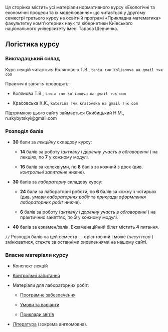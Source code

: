 <!--RELEASE-->

Ця сторінка містить усі матеріали нормативного курсу &laquo;Екологічні та економічні процеси та їх моделювання&raquo; що читається у другому семестрі третього курсу на освітній програмі &laquo;Прикладна математика&raquo; факультетку комп'ютерних наук та кібернетики Київського національного університету імені Тараса Шевченка.

## Логістика курсу

### Викладацький склад

Курс лекцій читається Коляновою Т.В., `tania тчк kolianova на gmail тчк com`

Практичні заняття проводять:

- Колянова Т.В., `tania тчк kolianova на gmail тчк com`

- Красовська К.К., `katerina тчк krasovska на gmail тчк com`

Підтримкою цього сайту займається Скибицький Н.М., n.skybytskyi&#64;gmail.com

### Розподіл балів

- **30** бали за _лекційну_  складову курсу:

	- **14** балів за роботу (_активну і доречну участь в обговоренні_ ) на лекціях, по **7** у 
		кожному модулі.

	- **16** балів за колоквіуми, по **8** балів за кожний з двох (див. _контрольні запитання_ 
		нижче).

- **30** балів за _лабораторну_  складову курсу:

	- **24** бали за лабораторні роботи, по **6** балів за кожну з чотирьох (див. _умови 
		лабораторних робіт_  та _приклади оформлення лабораторних робіт_  нижче).
	
	- **6** балів за роботу (_активну і доречну участь в обговоренні_ ) на практичних 
		заняттях, по **3** у кожному модулі.

- **40** балів за езкамен/залік. Екзаменаційний білет містить **4** питання.

<!--Оскільки більше **100** балів бути не може, то у разі перебору ~~бали згорають~~ ставимо max.-->

`//` Розподіл балів на цей семестр &mdash; орієнтовний і може (_несуттєво_ ) змінюватися, стежте за останніми оновленнями на нашому сайті.

### Власне матеріали курсу

<!-- - [Конспект лекцій](lectures/README.md) -->

- Конспект лекцій

- [Контрольні запитання](exams/README.md)

- Матеріали для лабораторних робіт:
  
	- [Програмне забезпечення](labs/setup.md)
  
	- [Умови та варіанти](labs/tasks/README.md)
  
	- [Приклади звітів](labs/examples/README.md)

- [Література](books/README.md) (зокрема англомовна).

